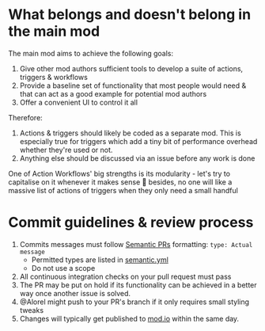 # What belongs and doesn't belong in the main mod

The main mod aims to achieve the following goals:

1. Give other mod authors sufficient tools to develop a suite of actions, triggers & workflows
1. Provide a baseline set of functionality that most people would need & that can act as a good example for potential mod authors
1. Offer a convenient UI to control it all

Therefore:

1. Actions & triggers should likely be coded as a separate mod. This is especially true for triggers which add a tiny bit of performance overhead whether they're used or not.
1. Anything else should be discussed via an issue before any work is done

One of Action Workflows' big strengths is its modularity - let's try to capitalise on it whenever it makes sense :slightly_smiling_face: besides, no one will like a massive list of actions of triggers when they only need a small handful

# Commit guidelines & review process

1. Commits messages must follow [Semantic PRs](https://github.com/Ezard/semantic-prs) formatting: `type: Actual message`
   - Permitted types are listed in [semantic.yml](/Alorel/melvor-mod/blob/master/.github/semantic.yml)
   - Do not use a scope
1. All continuous integration checks on your pull request must pass
1. The PR may be put on hold if its functionality can be achieved in a better way once another issue is solved.
1. @Alorel might push to your PR's branch if it only requires small styling tweaks 
1. Changes will typically get published to [mod.io](https://mod.io/g/melvoridle/m/action-workflows) within the same day.

